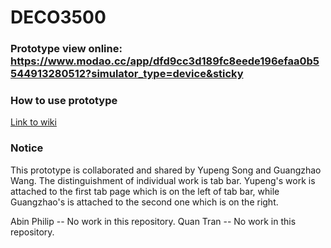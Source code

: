 # DECO3500

### Prototype view online: https://www.modao.cc/app/dfd9cc3d189fc8eede196efaa0b5544913280512?simulator_type=device&sticky

### How to use prototype
[Link to wiki](https://github.com/Isidore1412/DECO3500/wiki/How-to-use-prototype)


### Notice
This prototype is collaborated and shared by Yupeng Song and Guangzhao Wang. The distinguishment of individual work is tab bar. Yupeng's work is attached to the first tab page which is on the left of tab bar, while Guangzhao's is attached to the second one which is on the right.

Abin Philip  --  No work in this repository.
Quan Tran  --  No work in this repository.
